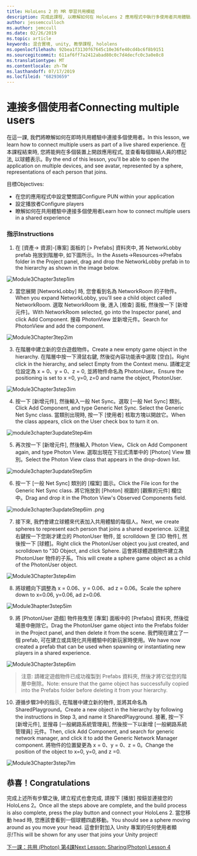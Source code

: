```yaml
---
title: HoloLens 2 的 MR 學習共用模組
description: 完成此課程, 以瞭解如何在 HoloLens 2 應用程式中執行多使用者共用體驗。
author: jessemcculloch
ms.author: jemccull
ms.date: 02/26/2019
ms.topic: article
keywords: 混合實境, unity, 教學課程, hololens
ms.openlocfilehash: 92bea1f3130f67645c10e36fe40cd4bc6f8b9151
ms.sourcegitcommit: 611af6ff7a2412abad80c0c7d4decfc0c3a0e8c8
ms.translationtype: MT
ms.contentlocale: zh-TW
ms.lasthandoff: 07/17/2019
ms.locfileid: "68293659"
---
```

# <a name="connecting-multiple-users"></a><span data-ttu-id="e7902-104">連接多個使用者</span><span class="sxs-lookup"><span data-stu-id="e7902-104">Connecting multiple users</span></span>

<span data-ttu-id="e7902-105">在這一課, 我們將瞭解如何在即時共用體驗中連接多個使用者。</span><span class="sxs-lookup"><span data-stu-id="e7902-105">In this lesson, we learn how to connect multiple users as part of a live shared experience.</span></span> <span data-ttu-id="e7902-106">在本課程結束時, 您將能夠在多個裝置上開啟應用程式, 並查看每個聯結人員的標記法, 以球體表示。</span><span class="sxs-lookup"><span data-stu-id="e7902-106">By the end of this lesson, you'll be able to open the application on multiple devices, and see avatar, represented by a sphere, representations of each person that joins.</span></span> 

<span data-ttu-id="e7902-107">目標</span><span class="sxs-lookup"><span data-stu-id="e7902-107">Objectives:</span></span>

- <span data-ttu-id="e7902-108">在您的應用程式中設定雙關語</span><span class="sxs-lookup"><span data-stu-id="e7902-108">Configure PUN within your application</span></span>
- <span data-ttu-id="e7902-109">設定播放者</span><span class="sxs-lookup"><span data-stu-id="e7902-109">Configure players</span></span>
- <span data-ttu-id="e7902-110">瞭解如何在共用體驗中連接多個使用者</span><span class="sxs-lookup"><span data-stu-id="e7902-110">Learn how to connect multiple users in a shared experience</span></span>

### <a name="instructions"></a><span data-ttu-id="e7902-111">指示</span><span class="sxs-lookup"><span data-stu-id="e7902-111">Instructions</span></span>

1. <span data-ttu-id="e7902-112">在 [資產-> 資源]-[專案] 面板的 [> Prefabs] 資料夾中, 將 NetworkLobby prefab 拖放到階層中, 如下圖所示。</span><span class="sxs-lookup"><span data-stu-id="e7902-112">In the Assets->Resources->Prefabs folder in the Project panel, drag and drop the NetworkLobby prefab in to the hierarchy as shown in the image below.</span></span>

![Module3Chapter3step1im](images/module3chapter3step1im.PNG)

2. <span data-ttu-id="e7902-114">當您展開 [NetworkLobby] 時, 您會看到名為 NetworkRoom 的子物件。</span><span class="sxs-lookup"><span data-stu-id="e7902-114">When you expand NetworkLobby, you'll see a child object called NetworkRoom.</span></span> <span data-ttu-id="e7902-115">選取 NetworkRoom 後, 進入 [檢查] 面板, 然後按一下 [新增元件]。</span><span class="sxs-lookup"><span data-stu-id="e7902-115">With NetworkRoom selected, go into the Inspector panel, and click Add Component.</span></span> <span data-ttu-id="e7902-116">搜尋 PhotonView 並新增元件。</span><span class="sxs-lookup"><span data-stu-id="e7902-116">Search for PhotonView and add the component.</span></span>

![Module3Chapter3tep2im](images/module3chapter3step2im.PNG)

3. <span data-ttu-id="e7902-118">在階層中建立新的空白遊戲物件。</span><span class="sxs-lookup"><span data-stu-id="e7902-118">Create a new empty game object in the hierarchy.</span></span> <span data-ttu-id="e7902-119">在階層中按一下滑鼠右鍵, 然後從內容功能表中選取 [空白]。</span><span class="sxs-lookup"><span data-stu-id="e7902-119">Right click in the hierarchy, and select Empty from the Context menu.</span></span> <span data-ttu-id="e7902-120">請確定定位設定為 x = 0、y = 0、z = 0, 並將物件命名為 PhotonUser。</span><span class="sxs-lookup"><span data-stu-id="e7902-120">Ensure the positioning is set to x =0, y=0, z=0 and name the object, PhotonUser.</span></span>

![Module3Chapter3step3im](images/module3chapter3step3im.PNG)

4. <span data-ttu-id="e7902-122">按一下 [新增元件], 然後輸入一般 Net Sync。選取 [一般 Net Sync] 類別。</span><span class="sxs-lookup"><span data-stu-id="e7902-122">Click Add Component, and type Generic Net Sync. Select the Generic Net Sync class.</span></span> <span data-ttu-id="e7902-123">當類別出現時, 按一下 [使用者] 核取方塊以開啟它。</span><span class="sxs-lookup"><span data-stu-id="e7902-123">When the class appears, click on the User check box to turn it on.</span></span> 

![module3chapter3updateStep4im](images/module3chapter3updateStep4im.png)

5. <span data-ttu-id="e7902-125">再次按一下 [新增元件], 然後輸入 Photon View。</span><span class="sxs-lookup"><span data-stu-id="e7902-125">Click on Add Component again, and type Photon View.</span></span> <span data-ttu-id="e7902-126">選取出現在下拉式清單中的 [Photon] View 類別。</span><span class="sxs-lookup"><span data-stu-id="e7902-126">Select the Photon View class that appears in the drop-down list.</span></span>

![module3chapter3updateStep5im](images/module3chapter3updateStep5im.png)

6. <span data-ttu-id="e7902-128">按一下 [一般 Net Sync] 類別的 [檔案] 圖示。</span><span class="sxs-lookup"><span data-stu-id="e7902-128">Click the File icon for the Generic Net Sync class.</span></span> <span data-ttu-id="e7902-129">將它拖放到 [Photon] 視圖的 [觀察的元件] 欄位中。</span><span class="sxs-lookup"><span data-stu-id="e7902-129">Drag and drop it in the Photon View's Observed Components field.</span></span> 

![module3chapter3updateStep6im .png](images/module3chapter3updateStep6im.png) 

7. <span data-ttu-id="e7902-131">接下來, 我們會建立球體來代表加入共用體驗的每個人。</span><span class="sxs-lookup"><span data-stu-id="e7902-131">Next, we create spheres to represent each person that joins a shared experience.</span></span> <span data-ttu-id="e7902-132">以滑鼠右鍵按一下您剛才建立的 PhotonUser 物件, 並 scrolldown 至 [3D 物件], 然後按一下 [球體]。</span><span class="sxs-lookup"><span data-stu-id="e7902-132">Right click the PhotonUser object you just created, and scrolldown to "3D Object, and click Sphere.</span></span> <span data-ttu-id="e7902-133">這會將球體遊戲物件建立為 PhotonUser 物件的子系。</span><span class="sxs-lookup"><span data-stu-id="e7902-133">This will create a sphere game object as a child of the PhotonUser object.</span></span>

![Module3Chapter3step4im](images/module3chapter3step4im.PNG)

8. <span data-ttu-id="e7902-135">將球體向下調整為 x = 0.06、y = 0.06、ad z = 0.06。</span><span class="sxs-lookup"><span data-stu-id="e7902-135">Scale the sphere down to x=0.06, y=0.06, ad z=0.06.</span></span>

![Module3hapter3step5im](images/module3chapter3step5im.PNG)

9. <span data-ttu-id="e7902-137">將 [PhotonUser 遊戲] 物件拖曳至 [專案] 面板中的 [Prefabs] 資料夾, 然後從場景中刪除它。</span><span class="sxs-lookup"><span data-stu-id="e7902-137">Drag the PhotonUser game object into the Prefabs folder in the Project panel, and then delete it from the scene.</span></span> <span data-ttu-id="e7902-138">我們現在建立了一個 prefab, 可在建立或具現化共用體驗中的新玩家時使用。</span><span class="sxs-lookup"><span data-stu-id="e7902-138">We have now created a prefab that can be used when spawning or instantiating new players in a shared experience.</span></span>

![Module3Chapter3step6im](images/module3chapter3step6im.PNG)

> <span data-ttu-id="e7902-140">注意: 請確定遊戲物件已成功複製到 Prefabs 資料夾, 然後才將它從您的階層中刪除。</span><span class="sxs-lookup"><span data-stu-id="e7902-140">Note: ensure that the game object has successfully copied into the Prefabs folder before deleting it from your hierarchy.</span></span>

10. <span data-ttu-id="e7902-141">遵循步驟3中的指示, 在階層中建立新的物件, 並將其命名為 SharedPlayground。</span><span class="sxs-lookup"><span data-stu-id="e7902-141">Create a new object in the hierarchy by following the instructions in Step 3, and name it SharedPlayground.</span></span> <span data-ttu-id="e7902-142">接著, 按一下 [新增元件], 並搜尋 [一般網路系統管理員], 然後按一下以新增 [一般網路系統管理員] 元件。</span><span class="sxs-lookup"><span data-stu-id="e7902-142">Then, click Add Component, and search for generic network manager, and click it to add the Generic Network Manager component.</span></span> <span data-ttu-id="e7902-143">將物件的位置變更為 x = 0、y = 0、z = 0。</span><span class="sxs-lookup"><span data-stu-id="e7902-143">Change the position of the object to x=0, y=0, and z =0.</span></span>

![Module3Chapter3step7im](images/module3chapter3step7im.PNG)


## <a name="congratulations"></a><span data-ttu-id="e7902-145">恭喜！</span><span class="sxs-lookup"><span data-stu-id="e7902-145">Congratulations</span></span>

<span data-ttu-id="e7902-146">完成上述所有步驟之後, 建立程式也會完成, 請按下 [播放] 按鈕並連接您的 HoloLens 2。</span><span class="sxs-lookup"><span data-stu-id="e7902-146">Once all the steps above are complete, and the build process is also complete, press the play button and connect your HoloLens 2.</span></span> <span data-ttu-id="e7902-147">當您移動 head 時, 您應該會看到一個球體四處移動。</span><span class="sxs-lookup"><span data-stu-id="e7902-147">You should see a sphere moving around as you move your head.</span></span> <span data-ttu-id="e7902-148">這會針對加入 Unity 專案的任何使用者顯示!</span><span class="sxs-lookup"><span data-stu-id="e7902-148">This will be shown for any user that joins your Unity project!</span></span>

<span data-ttu-id="e7902-149">[下一課：共用 (Photon) 第4課](mrlearning-sharing(photon)-ch4.md)</span><span class="sxs-lookup"><span data-stu-id="e7902-149">[Next Lesson: Sharing(Photon) Lesson 4](mrlearning-sharing(photon)-ch4.md)</span></span>

